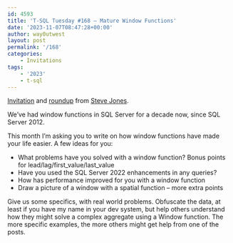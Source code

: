 ```yaml
---
id: 4593
title: 'T-SQL Tuesday #168 – Mature Window Functions'
date: '2023-11-07T08:47:28+00:00'
author: way0utwest
layout: post
permalink: '/168'
categories:
    - Invitations
tags:
    - '2023'
    - t-sql
---
```


 [Invitation](https://voiceofthedba.com/2023/11/07/t-sql-tuesday-168-mature-window-functions/) and [roundup](https://voiceofthedba.com/2023/11/21/t-sql-tuesday-168-roundup/) from [Steve Jones](https://voiceofthedba.com/).

We’ve had window functions in SQL Server for a decade now, since SQL Server 2012.

This month I’m asking you to write on how window functions have made your life easier. A few ideas for you:

- What problems have you solved with a window function? Bonus points for lead/lag/first\_value/last\_value
- Have you used the SQL Server 2022 enhancements in any queries?
- How has performance improved for you with a window function
- Draw a picture of a window with a spatial function – more extra points

Give us some specifics, with real world problems. Obfuscate the data, at least if you have my name in your dev system, but help others understand how they might solve a complex aggregate using a Window function. The more specific examples, the more others might get help from one of the posts.
